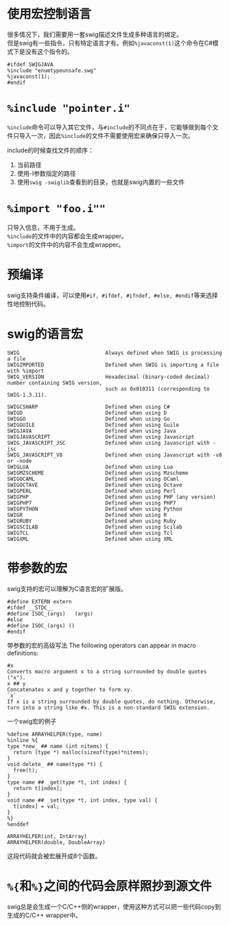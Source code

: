 # 使用宏控制语言
很多情况下，我们需要用一套swig描述文件生成多种语言的绑定。  
但是swig有一些指令，只有特定语言才有。例如`%javaconst(1)`这个命令在C#模式下是没有这个指令的。  

```plain
#ifdef SWIGJAVA
%include "enumtypeunsafe.swg"
%javaconst(1);
#endif
```

# `%include "pointer.i"`
`%include`命令可以导入其它文件，与`#include`的不同点在于，它能够做到每个文件只导入一次，因此`%include`的文件不需要使用宏来确保只导入一次。  

include的时候查找文件的顺序：
1. 当前路径
2. 使用-I参数指定的路径
3. 使用`swig -swiglib`查看到的目录，也就是swig内置的一些文件

# `%import "foo.i""`
只导入信息，不用于生成。  
`%include`的文件中的内容都会生成wrapper。  
`%import`的文件中的内容不会生成wrapper。  

# 预编译
swig支持条件编译，可以使用`#if, #ifdef, #ifndef, #else, #endif`等来选择性地控制代码。   

# swig的语言宏
```plain
SWIG                            Always defined when SWIG is processing a file
SWIGIMPORTED                    Defined when SWIG is importing a file with %import
SWIG_VERSION                    Hexadecimal (binary-coded decimal) number containing SWIG version,
                                such as 0x010311 (corresponding to SWIG-1.3.11).

SWIGCSHARP                      Defined when using C#
SWIGD                           Defined when using D
SWIGGO                          Defined when using Go
SWIGGUILE                       Defined when using Guile
SWIGJAVA                        Defined when using Java
SWIGJAVASCRIPT                  Defined when using Javascript
SWIG_JAVASCRIPT_JSC             Defined when using Javascript with -jsc
SWIG_JAVASCRIPT_V8              Defined when using Javascript with -v8 or -node
SWIGLUA                         Defined when using Lua
SWIGMZSCHEME                    Defined when using Mzscheme
SWIGOCAML                       Defined when using OCaml
SWIGOCTAVE                      Defined when using Octave
SWIGPERL                        Defined when using Perl
SWIGPHP                         Defined when using PHP (any version)
SWIGPHP7                        Defined when using PHP7
SWIGPYTHON                      Defined when using Python
SWIGR                           Defined when using R
SWIGRUBY                        Defined when using Ruby
SWIGSCILAB                      Defined when using Scilab
SWIGTCL                         Defined when using Tcl
SWIGXML                         Defined when using XML
```

# 带参数的宏
swig支持的宏可以理解为C语言宏的扩展版。  
```
#define EXTERN extern
#ifdef __STDC__
#define ISOC_(args)   (args)
#else
#define ISOC_(args) ()
#endif
```
带参数的宏的高级写法
The following operators can appear in macro definitions:
```
#x
Converts macro argument x to a string surrounded by double quotes ("x").
x ## y
Concatenates x and y together to form xy.
`x`
If x is a string surrounded by double quotes, do nothing. Otherwise, turn into a string like #x. This is a non-standard SWIG extension.
```

一个swig宏的例子
```plain
%define ARRAYHELPER(type, name)
%inline %{
type *new_ ## name (int nitems) {
  return (type *) malloc(sizeof(type)*nitems);
}
void delete_ ## name(type *t) {
  free(t);
}
type name ## _get(type *t, int index) {
  return t[index];
}
void name ## _set(type *t, int index, type val) {
  t[index] = val;
}
%}
%enddef

ARRAYHELPER(int, IntArray)
ARRAYHELPER(double, DoubleArray)
```

这段代码就会被宏展开成8个函数。  

# `%{`和`%}`之间的代码会原样照抄到源文件
swig总是会生成一个C/C++侧的wrapper，使用这种方式可以把一些代码copy到生成的C/C++ wrapper中。  

